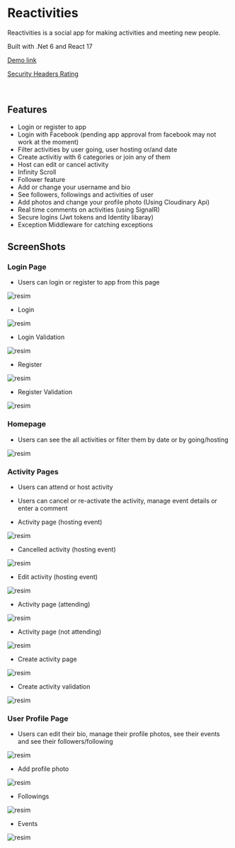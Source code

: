 # Reactivities

Reactivities is a social app for making activities and meeting new people.

Built with .Net 6 and React 17

[Demo link](https://dotnetreactivities.herokuapp.com)

[Security Headers Rating](https://securityheaders.com/?q=https%3A%2F%2Fdotnetreactivities.herokuapp.com&followRedirects=on)

<br/>


## Features

* Login or register to app
* Login with Facebook (pending app approval from facebook may not work at the moment)
* Filter activities by user going, user hosting or/and date 
* Create activitiy with 6 categories or join any of them
* Host can edit or cancel activity
* Infinity Scroll
* Follower feature
* Add or change your username and bio
* See followers, followings and activities of user
* Add photos and change your profile photo (Using Cloudinary Api)
* Real time comments on activities (using SignalR)
* Secure logins (Jwt tokens and Identity libaray)
* Exception Middleware for catching exceptions

## ScreenShots

### Login Page

- Users can login or register to app from this page 

![resim](https://user-images.githubusercontent.com/78491395/165123969-4258a4f1-647c-40c6-8d94-f0867e3124f6.png)

- Login

![resim](https://user-images.githubusercontent.com/78491395/165124025-e007c5bd-3587-4e17-85a3-3cfdd260d041.png)

- Login Validation

![resim](https://user-images.githubusercontent.com/78491395/165124459-b2b91f08-ead2-42d7-a5a0-42e43295b39e.png)

- Register

![resim](https://user-images.githubusercontent.com/78491395/165124161-36668a75-1b0e-4fa1-8642-9b3253a7073f.png)

- Register Validation

![resim](https://user-images.githubusercontent.com/78491395/165124308-1866150a-ea34-46d9-be56-d579604d6534.png)

### Homepage

- Users can see the all activities or filter them by date or by going/hosting 

![resim](https://user-images.githubusercontent.com/78491395/165124676-7a97ace1-389e-4459-b695-6a47e891630a.png)

### Activity Pages

- Users can attend or host activity 
- Users can cancel or re-activate the activity, manage event details or enter a comment

- Activity page (hosting event)

![resim](https://user-images.githubusercontent.com/78491395/165124796-302d720f-aa5b-42c5-a03e-9b342dcbc2cd.png)

- Cancelled activity (hosting event)

![resim](https://user-images.githubusercontent.com/78491395/165125701-644ca506-f664-4dc9-8810-032fd2e79d1f.png)

- Edit activity (hosting event)

![resim](https://user-images.githubusercontent.com/78491395/165125775-646ad17a-10ba-4b87-a176-770d21b3324a.png)


- Activity page (attending)

![resim](https://user-images.githubusercontent.com/78491395/165124934-8586bc30-1e3b-4432-9649-096c93e28114.png)

- Activity page (not attending)

![resim](https://user-images.githubusercontent.com/78491395/165125992-1f02f58a-f8d2-4fe2-8f63-cd1bfd4edbec.png)

- Create activity page

![resim](https://user-images.githubusercontent.com/78491395/165126065-d2ef1089-c52f-459a-bcdd-0b965b106630.png)

- Create activity validation

![resim](https://user-images.githubusercontent.com/78491395/165126130-dd5c0b42-ea49-4dcd-9944-1397fdbd8b8e.png)

### User Profile Page

- Users can edit their bio, manage their profile photos, see their events and see their followers/following

![resim](https://user-images.githubusercontent.com/78491395/165126410-7866b45d-e663-4b28-a575-dc749e06b96e.png)

- Add profile photo

![resim](https://user-images.githubusercontent.com/78491395/165126572-4573f191-8785-4f24-9e75-f64d2437948e.png)

- Followings

![resim](https://user-images.githubusercontent.com/78491395/165126774-2cbe6e80-f63d-4387-aba7-285065c95472.png)

- Events

![resim](https://user-images.githubusercontent.com/78491395/165126850-9faca9e6-3070-4883-b8aa-a9c24ede77fd.png)
